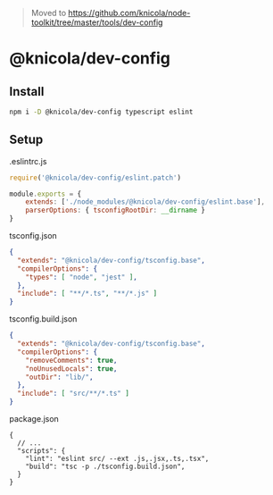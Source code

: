 > Moved to https://github.com/knicola/node-toolkit/tree/master/tools/dev-config

# @knicola/dev-config

## Install
```sh
npm i -D @knicola/dev-config typescript eslint
```

## Setup

.eslintrc.js
```js
require('@knicola/dev-config/eslint.patch')

module.exports = {
    extends: ['./node_modules/@knicola/dev-config/eslint.base'],
    parserOptions: { tsconfigRootDir: __dirname }
}
```

tsconfig.json
```json
{
  "extends": "@knicola/dev-config/tsconfig.base",
  "compilerOptions": {
    "types": [ "node", "jest" ],
  },
  "include": [ "**/*.ts", "**/*.js" ]
}
```

tsconfig.build.json
```json
{
  "extends": "@knicola/dev-config/tsconfig.base",
  "compilerOptions": {
    "removeComments": true,
    "noUnusedLocals": true,
    "outDir": "lib/",
  },
  "include": [ "src/**/*.ts" ]
}
```

package.json
```jsonc
{
  // ...
  "scripts": {
    "lint": "eslint src/ --ext .js,.jsx,.ts,.tsx",
    "build": "tsc -p ./tsconfig.build.json",
  }
}
```
